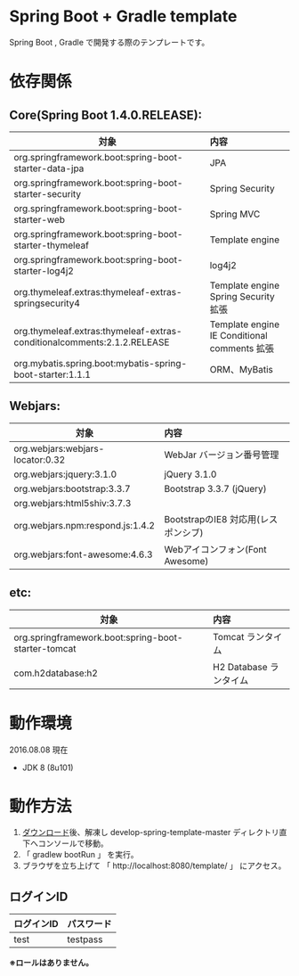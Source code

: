 Spring Boot + Gradle template
=============

Spring Boot , Gradle で開発する際のテンプレートです。


# 依存関係  

## Core(Spring Boot 1.4.0.RELEASE):

| 対象        | 内容  |
| ------------- | :----- |
| org.springframework.boot:spring-boot-starter-data-jpa | JPA |
| org.springframework.boot:spring-boot-starter-security | Spring Security |
| org.springframework.boot:spring-boot-starter-web | Spring MVC |
| org.springframework.boot:spring-boot-starter-thymeleaf | Template engine |
| org.springframework.boot:spring-boot-starter-log4j2 | log4j2 |
| org.thymeleaf.extras:thymeleaf-extras-springsecurity4 | Template engine Spring Security 拡張 |
| org.thymeleaf.extras:thymeleaf-extras-conditionalcomments:2.1.2.RELEASE | Template engine IE Conditional comments 拡張 |
| org.mybatis.spring.boot:mybatis-spring-boot-starter:1.1.1 | ORM、MyBatis |

## Webjars:

| 対象        | 内容  |
| ------------- | :----- |
| org.webjars:webjars-locator:0.32 | WebJar バージョン番号管理 |
| org.webjars:jquery:3.1.0 | jQuery 3.1.0 |
| org.webjars:bootstrap:3.3.7 | Bootstrap 3.3.7 (jQuery)|
| org.webjars:html5shiv:3.7.3 |  | BootstrapのIE8 対応用(HTML5) |
| org.webjars.npm:respond.js:1.4.2 | BootstrapのIE8 対応用(レスポンシブ) |
| org.webjars:font-awesome:4.6.3 | Webアイコンフォン(Font Awesome) |


## etc:

| 対象        | 内容  |
| ------------- | :----- |
| org.springframework.boot:spring-boot-starter-tomcat | Tomcat ランタイム |
| com.h2database:h2| H2 Database ランタイム |


# 動作環境

2016.08.08 現在  

* JDK 8 (8u101)


# 動作方法

1. [ダウンロード](https://github.com/hosomi/develop-spring-template/archive/master.zip "ダウンロード")後、解凍し develop-spring-template-master ディレクトリ直下へコンソールで移動。
2. 「 gradlew bootRun 」 を実行。
3. ブラウザを立ち上げて 「 http://localhost:8080/template/ 」 にアクセス。


## ログインID

| ログインID       | パスワード  |
| ------------- | ----- |
| test | testpass |

**※ロールはありません。**




